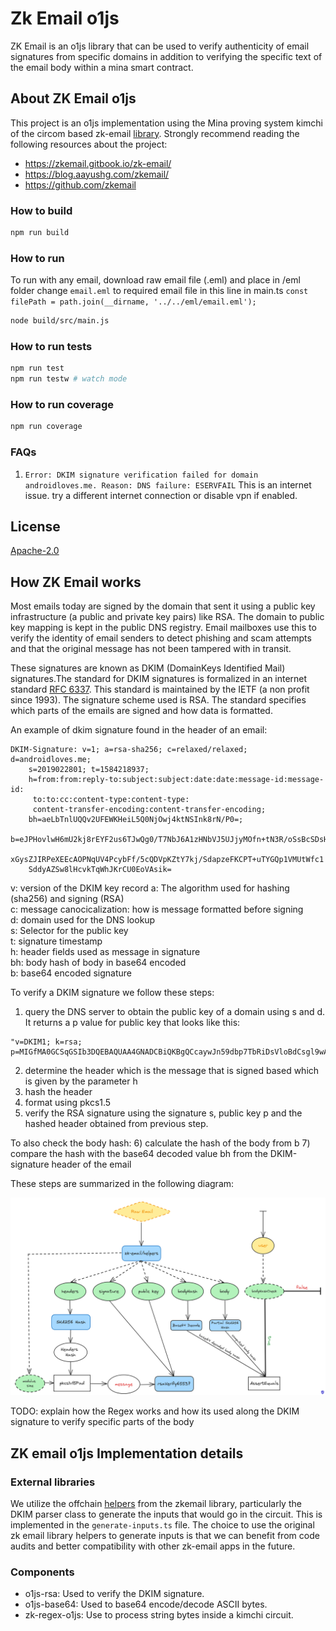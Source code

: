 # Zk Email o1js

ZK Email is an o1js library that can be used to verify authenticity of email signatures from specific domains in addition to verifying the specific text of the email body within a mina smart contract.

## About ZK Email o1js

This project is an o1js implementation using the Mina proving system kimchi of the circom based zk-email [library](https://github.com/zkemail/zk-email-verify). Strongly recommend reading the following resources about the project:

- https://zkemail.gitbook.io/zk-email/
- https://blog.aayushg.com/zkemail/
- https://github.com/zkemail

### How to build

```sh
npm run build
```

### How to run

To run with any email, download raw email file (.eml) and place in /eml folder
change `email.eml` to required email file in this line in main.ts `const filePath = path.join(__dirname, '../../eml/email.eml');`

```sh
node build/src/main.js
```

### How to run tests

```sh
npm run test
npm run testw # watch mode
```

### How to run coverage

```sh
npm run coverage

```

### FAQs

1. `Error: DKIM signature verification failed for domain androidloves.me. Reason: DNS failure: ESERVFAIL`
   This is an internet issue. try a different internet connection or disable vpn if enabled.

## License

[Apache-2.0](LICENSE)

## How ZK Email works

Most emails today are signed by the domain that sent it using a public key infrastructure (a public and private key pairs) like RSA. The domain to public key mapping is kept in the public DNS registry. Email mailboxes use this to verify the identity of email senders to detect phishing and scam attempts and that the original message has not been tampered with in transit.

These signatures are known as DKIM (DomainKeys Identified Mail) signatures.The standard for DKIM signatures is formalized in an internet standard [RFC 6337](https://datatracker.ietf.org/doc/html/rfc6376). This standard is maintained by the IETF (a non profit since 1993). The signature scheme used is RSA. The standard specifies which parts of the emails are signed and how data is formatted.

An example of dkim signature found in the header of an email:

```
DKIM-Signature: v=1; a=rsa-sha256; c=relaxed/relaxed; d=androidloves.me;
	s=2019022801; t=1584218937;
	h=from:from:reply-to:subject:subject:date:date:message-id:message-id:
	 to:to:cc:content-type:content-type:
	 content-transfer-encoding:content-transfer-encoding;
	bh=aeLbTnlUQQv2UFEWKHeiL5Q0NjOwj4ktNSInk8rN/P0=;
	b=eJPHovlwH6mU2kj8rEYF2us6TJwQg0/T7NbJ6A1zHNbVJ5UJjyMOfn+tN3R/oSsBcSDsHT
	xGysZJIRPeXEEcAOPNqUV4PcybFf/5cQDVpKZtY7kj/SdapzeFKCPT+uTYGQp1VMUtWfc1
	SddyAZSw8lHcvkTqWhJKrCU0EoVAsik=
```

v: version of the DKIM key record
a: The algorithm used for hashing (sha256) and signing (RSA)  
c: message canocicalization: how is message formatted before signing  
d: domain used for the DNS lookup  
s: Selector for the public key  
t: signature timestamp  
h: header fields used as message in signature  
bh: body hash of body in base64 encoded  
b: base64 encoded signature

To verify a DKIM signature we follow these steps:

1. query the DNS server to obtain the public key of a domain using s and d. It returns a p value for public key that looks like this:

```
"v=DKIM1; k=rsa; p=MIGfMA0GCSqGSIb3DQEBAQUAA4GNADCBiQKBgQCcaywJn59dbp7TbRiDsVloBdCsgl9wAEvHo9WCDSNRqDJjkF1Fjy44Q4emckHP/Tv7hJdIlBtV8hEw5zGD+/kKkhnlx04BSYqXuxed1nOq6FDjNTIR6TmHetMfVU1IcO7ewyJZp5/2uM64JmTDh2u3ed4+JR7jqFE2e/ZqBTM1iQIDAQAB"
```

2. determine the header which is the message that is signed based which is given by the parameter h
3. hash the header
4. format using pkcs1.5
5. verify the RSA signature using the signature s, public key p and the hashed header obtained from previous step.

To also check the body hash: 6) calculate the hash of the body from b 7) compare the hash with the base64 decoded value bh from the DKIM-signature header of the email

These steps are summarized in the following diagram:

![alt text](zkEmail-architecture.png)

TODO: explain how the Regex works and how its used along the DKIM signature to verify specific parts of the body

## ZK email o1js Implementation details

### External libraries

We utilize the offchain [helpers](https://github.com/zkemail/zk-email-verify/tree/5613d743773927fa4fbee1472b6aed6bde34a6cc/packages/helpers) from the zkemail library, particularly the DKIM parser class to generate the inputs that would go in the circuit. This is implemented in the `generate-inputs.ts` file. The choice to use the original zk email library helpers to generate inputs is that we can benefit from code audits and better compatibility with other zk-email apps in the future.

### Components

- o1js-rsa: Used to verify the DKIM signature.
- o1js-base64: Used to base64 encode/decode ASCII bytes.
- zk-regex-o1js: Use to process string bytes inside a kimchi circuit.

###

<!-- ### Benchmarks/ Performance  -->
